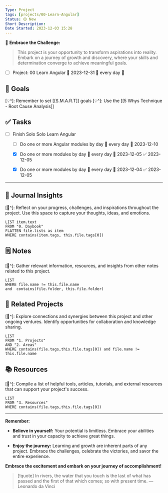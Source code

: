 ```yaml
---
Type: Project
tags: [projects/00-Learn-Angular]
Status: 🟡 New
Short Description:
Date Started: 2023-12-03 15:28
---
```

🌟 **Embrace the Challenge:** 
> This project is your opportunity to transform aspirations into reality. Embark on a journey of growth and discovery, where your skills and determination converge to achieve meaningful goals.

- [ ] Project: 00 Learn Angular  📅 2023-12-31 🔁 every day 🔺  

## 🎯 **Goals**
[💡^]: Remember to set [[S.M.A.R.T]] goals
[💡^]: Use the [[5 Whys Technique - Root Cause Analysis]]


## ✅ **Tasks**

- [ ] Finish Solo Solo Learn Angular 
	- [ ] Do one or more Angular modules by day 🔁 every day 🛫 2023-12-10
	- [x] Do one or more modules by day 🔁 every day 🛫 2023-12-05 ✅ 2023-12-05
	- [x] Do one or more modules by day 🔁 every day 🛫 2023-12-04 ✅ 2023-12-05


---
## 📖 Journal Insights
[💭^]: Reflect on your progress, challenges, and inspirations throughout the project. Use this space to capture your thoughts, ideas, and emotions.

``` dataview
LIST item.text
FROM "0. Daybook"
FLATTEN file.lists as item
WHERE contains(item.tags, this.file.tags[0])

```

## 🗒 Notes
[💭^]: Gather relevant information, resources, and insights from other notes related to this project.
``` dataview
LIST 
WHERE file.name != this.file.name 
and  contains(file.folder, this.file.folder)
```


## 🤝 Related Projects
[💭^]: Explore connections and synergies between this project and other ongoing ventures. Identify opportunities for collaboration and knowledge sharing.
``` dataview
LIST 
FROM "1. Projects"
AND "2. Areas"
WHERE contains(file.tags,this.file.tags[0]) and file.name != this.file.name
```

## 📚 Resources
[💭^]: Compile a list of helpful tools, articles, tutorials, and external resources that can support your project's success.
``` dataview
LIST 
FROM "3. Resources"
WHERE contains(file.tags,this.file.tags[0])
```


---
**Remember:**

- **Believe in yourself:** Your potential is limitless. Embrace your abilities and trust in your capacity to achieve great things.

- **Enjoy the journey:** Learning and growth are inherent parts of any project. Embrace the challenges, celebrate the victories, and savor the entire experience.

**Embrace the excitement and embark on your journey of accomplishment!**

> [!quote] In rivers, the water that you touch is the last of what has passed and the first of that which comes; so with present time.
> — Leonardo da Vinci
